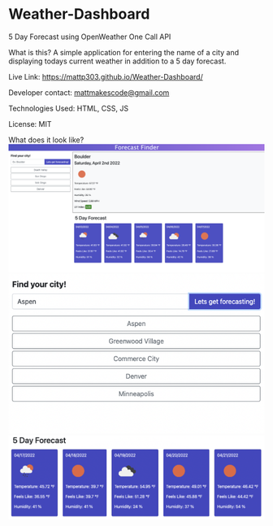 # Weather-Dashboard
5 Day Forecast using OpenWeather One Call API

What is this?
A simple application for entering the name of a city and displaying todays current weather in addition to a 5 day forecast.

Live Link: https://mattp303.github.io/Weather-Dashboard/

Developer contact: mattmakescode@gmail.com

Technologies Used: HTML, CSS, JS

License: MIT

What does it look like?
![Screenshot](./screenshot.png)
![Screenshot](./weather5day.png)
![Screenshot](./weatherSearch.png)
